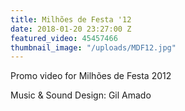```yaml
---
title: Milhões de Festa '12
date: 2018-01-20 23:27:00 Z
featured_video: 45457466
thumbnail_image: "/uploads/MDF12.jpg"
---
```


Promo video for Milhões de Festa 2012

Music & Sound Design: Gil Amado